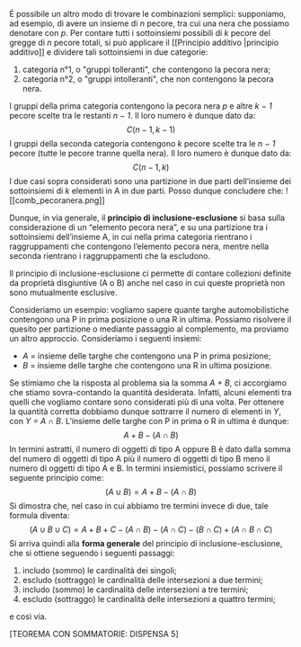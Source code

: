 É possibile un altro modo di trovare le combinazioni semplici: supponiamo, ad esempio, di avere un insieme di *n* pecore, tra cui una nera che possiamo denotare con *p*. Per contare tutti i sottoinsiemi possibili di *k* pecore del gregge di *n* pecore totali, si può applicare il [[Principio additivo |principio additivo]] e dividere tali sottoinsiemi in due categorie:
1. categoria n°1, o "gruppi tolleranti", che contengono la pecora nera;
2. categoria n°2, o "gruppi intolleranti", che non contengono la pecora nera.

I gruppi della prima categoria contengono la pecora nera *p* e altre *k − 1* pecore scelte tra le restanti *n − 1*. Il loro numero è dunque dato da:
$$C(n−1, k−1)$$
I gruppi della seconda categoria contengono *k* pecore scelte tra le *n − 1* pecore (tutte le pecore tranne quella nera). Il loro numero è dunque dato da:
$$C(n-1, k)$$
I due casi sopra considerati sono una partizione in due parti dell’insieme dei sottoinsiemi di *k* elementi in A in due parti. Posso dunque concludere che:
![[comb_pecoranera.png]]

Dunque, in via generale, il **principio di inclusione-esclusione** si basa sulla considerazione di un “elemento pecora nera”, e su una partizione tra i sottoinsiemi dell’insieme A, in cui nella prima categoria rientrano i raggruppamenti che contengono l’elemento pecora nera, mentre nella seconda rientrano i raggruppamenti che la escludono.

Il principio di inclusione-esclusione ci permette di contare collezioni definite da proprietà disgiuntive (A o B) anche nel caso in cui queste proprietà non sono mutualmente esclusive.

Consideriamo un esempio: vogliamo sapere quante targhe automobilistiche contengono una P in prima posizione o una R in ultima. Possiamo risolvere il quesito per partizione o mediante passaggio al complemento, ma proviamo un altro approccio. Consideriamo i seguenti insiemi:
- *A* = insieme delle targhe che contengono una P in prima posizione;
- *B* = insieme delle targhe che contengono una R in ultima posizione.

Se stimiamo che la risposta al  problema sia la somma *A + B*, ci accorgiamo che stiamo sovra-contando la quantità desiderata. Infatti, alcuni elementi tra quelli che vogliamo contare sono considerati più di una volta. Per ottenere la quantità corretta dobbiamo dunque sottrarre il numero di elementi in *Y*, con *Y = A ∩ B*. L’insieme delle targhe con P in prima o R in ultima è dunque:
$$A + B − (A ∩ B)$$
In termini astratti, il numero di oggetti di tipo A oppure B è dato dalla somma del numero di oggetti di tipo A più il numero di oggetti di tipo B meno il numero di oggetti di tipo A e B. In termini insiemistici, possiamo scrivere il seguente principio come:
$$(A ∪ B) = A + B - (A ∩ B)$$
Si dimostra che, nel caso in cui abbiamo tre termini invece di due, tale formula diventa:
$$(A ∪ B ∪ C) = A + B + C - (A ∩ B) - (A ∩ C) - (B ∩ C) + (A ∩ B ∩ C)$$
Si arriva quindi alla **forma generale** del principio di inclusione-esclusione, che si ottiene seguendo i seguenti passaggi:
1. includo (sommo) le cardinalità dei singoli;
2. escludo (sottraggo) le cardinalità delle intersezioni a due termini;
3. includo (sommo) le cardinalità delle intersezioni a tre termini;
4. escludo (sottraggo) le cardinalità delle intersezioni a quattro termini;

e così via.

[TEOREMA CON SOMMATORIE: DISPENSA 5]

